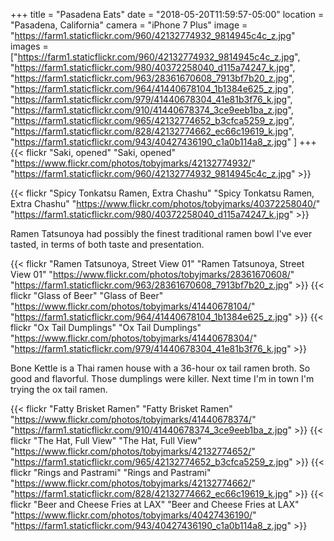 +++
title = "Pasadena Eats"
date = "2018-05-20T11:59:57-05:00"
location = "Pasadena, California"
camera = "iPhone 7 Plus"
image = "https://farm1.staticflickr.com/960/42132774932_9814945c4c_z.jpg"
images = ["https://farm1.staticflickr.com/960/42132774932_9814945c4c_z.jpg",
"https://farm1.staticflickr.com/980/40372258040_d115a74247_k.jpg",
"https://farm1.staticflickr.com/963/28361670608_7913bf7b20_z.jpg",
"https://farm1.staticflickr.com/964/41440678104_1b1384e625_z.jpg",
"https://farm1.staticflickr.com/979/41440678304_41e81b3f76_k.jpg",
"https://farm1.staticflickr.com/910/41440678374_3ce9eeb1ba_z.jpg",
"https://farm1.staticflickr.com/965/42132774652_b3cfca5259_z.jpg",
"https://farm1.staticflickr.com/828/42132774662_ec66c19619_k.jpg",
"https://farm1.staticflickr.com/943/40427436190_c1a0b114a8_z.jpg"
]
+++
{{< flickr "Saki, opened"
           "Saki, opened"
           "https://www.flickr.com/photos/tobyjmarks/42132774932/"
           "https://farm1.staticflickr.com/960/42132774932_9814945c4c_z.jpg" >}}
<!--more-->

{{< flickr "Spicy Tonkatsu Ramen, Extra Chashu"
           "Spicy Tonkatsu Ramen, Extra Chashu"
           "https://www.flickr.com/photos/tobyjmarks/40372258040/"
           "https://farm1.staticflickr.com/980/40372258040_d115a74247_k.jpg" >}}
           
Ramen Tatsunoya had possibly the finest traditional ramen bowl I've ever tasted, in terms of both taste and presentation.
           
{{< flickr "Ramen Tatsunoya, Street View 01"
           "Ramen Tatsunoya, Street View 01"
           "https://www.flickr.com/photos/tobyjmarks/28361670608/"
           "https://farm1.staticflickr.com/963/28361670608_7913bf7b20_z.jpg" >}}
{{< flickr "Glass of Beer"
           "Glass of Beer"
           "https://www.flickr.com/photos/tobyjmarks/41440678104/"
           "https://farm1.staticflickr.com/964/41440678104_1b1384e625_z.jpg" >}}
{{< flickr "Ox Tail Dumplings"
           "Ox Tail Dumplings"
           "https://www.flickr.com/photos/tobyjmarks/41440678304/"
           "https://farm1.staticflickr.com/979/41440678304_41e81b3f76_k.jpg" >}}
           
Bone Kettle is a Thai ramen house with a 36-hour ox tail ramen broth. So good and flavorful. Those dumplings were killer. Next time I'm in town I'm trying the ox tail ramen.

{{< flickr "Fatty Brisket Ramen"
           "Fatty Brisket Ramen"
           "https://www.flickr.com/photos/tobyjmarks/41440678374/"
           "https://farm1.staticflickr.com/910/41440678374_3ce9eeb1ba_z.jpg" >}}
{{< flickr "The Hat, Full View"
           "The Hat, Full View"
           "https://www.flickr.com/photos/tobyjmarks/42132774652/"
           "https://farm1.staticflickr.com/965/42132774652_b3cfca5259_z.jpg" >}}
{{< flickr "Rings and Pastrami"
           "Rings and Pastrami"
           "https://www.flickr.com/photos/tobyjmarks/42132774662/"
           "https://farm1.staticflickr.com/828/42132774662_ec66c19619_k.jpg" >}}
{{< flickr "Beer and Cheese Fries at LAX"
           "Beer and Cheese Fries at LAX"
           "https://www.flickr.com/photos/tobyjmarks/40427436190/"
           "https://farm1.staticflickr.com/943/40427436190_c1a0b114a8_z.jpg" >}}
